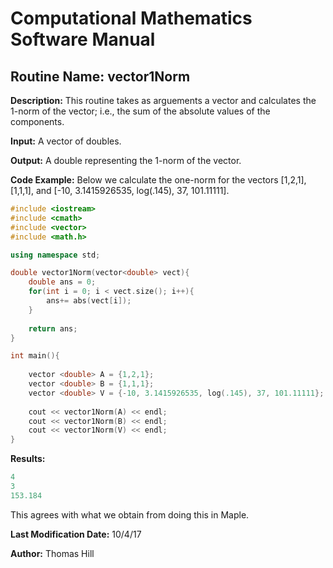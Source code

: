 # Computational Mathematics Software Manual

## **Routine Name:** vector1Norm

**Description:** This routine takes as arguements a vector and calculates the 1-norm of
the vector; i.e., the sum of the absolute values of the components.  

**Input:**  A vector of doubles. 

**Output:** A double representing the 1-norm of the vector.

**Code Example:** Below we calculate the one-norm for the vectors [1,2,1], [1,1,1], 
and [-10, 3.1415926535, log(.145), 37, 101.11111].
    

```C++
#include <iostream>
#include <cmath>
#include <vector>
#include <math.h>

using namespace std;

double vector1Norm(vector<double> vect){
    double ans = 0; 
    for(int i = 0; i < vect.size(); i++){
        ans+= abs(vect[i]);
    }
    
    return ans;
}

int main(){
    
    vector <double> A = {1,2,1};
    vector <double> B = {1,1,1};
    vector <double> V = {-10, 3.1415926535, log(.145), 37, 101.11111};
    
    cout << vector1Norm(A) << endl;
    cout << vector1Norm(B) << endl;
    cout << vector1Norm(V) << endl; 
}


```

**Results:** 
```C++
4
3
153.184
```
This agrees with what we obtain from doing this in Maple.  

**Last Modification Date:** 10/4/17

**Author:** Thomas Hill
